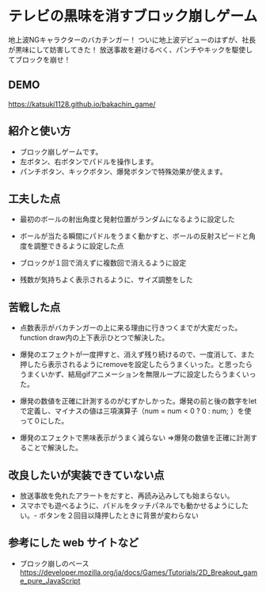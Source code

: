 # テレビの黒味を消すブロック崩しゲーム
地上波NGキャラクターのバカチンガー！
ついに地上波デビューのはずが、社長が黒味にして妨害してきた！
放送事故を避けるべく、パンチやキックを駆使してブロックを崩せ！

## DEMO
https://katsuki1128.github.io/bakachin_game/

## 紹介と使い方

  - ブロック崩しゲームです。
  - 左ボタン、右ボタンでパドルを操作します。
  - パンチボタン、キックボタン、爆発ボタンで特殊効果が使えます。

## 工夫した点

  - 最初のボールの射出角度と発射位置がランダムになるように設定した
  - ボールが当たる瞬間にパドルをうまく動かすと、ボールの反射スピードと角度を調整できるように設定した点
  - ブロックが１回で消えずに複数回で消えるように設定

  - 残数が気持ちよく表示されるように、サイズ調整をした

  

## 苦戦した点
  
  - 点数表示がバカチンガーの上に来る理由に行きつくまでが大変だった。function draw内の上下表示ひとつで解決した。
 
  - 爆発のエフェクトが一度押すと、消えず残り続けるので、一度消して、また押したら表示されるようにremoveを設定したらうまくいった。と思ったらうまくいかず、結局gifアニメーションを無限ループに設定したらうまくいった。

  - 爆発の数値を正確に計測するのがむずかしかった。爆発の前と後の数字をletで定義し、マイナスの値は三項演算子（num = num < 0 ? 0 : num; ）を使って０にした。

  - 爆発のエフェクトで黒味表示がうまく減らない ⇒爆発の数値を正確に計測することで解決した。
  


## 改良したいが実装できていない点
  
  - 放送事故を免れたアラートをだすと、再読み込みしても始まらない。
  - スマホでも遊べるように、パドルをタッチパネルでも動かせるようにしたい。- ボタンを２回目以降押したときに背景が変わらない  

## 参考にした web サイトなど

  - ブロック崩しのベース
  https://developer.mozilla.org/ja/docs/Games/Tutorials/2D_Breakout_game_pure_JavaScript

